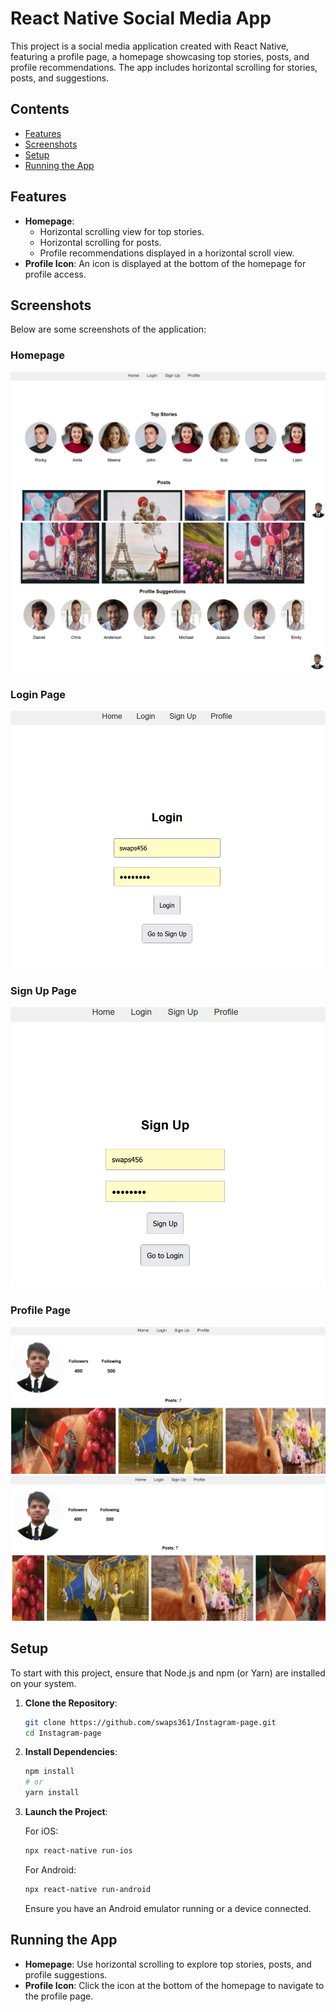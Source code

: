 # React Native Social Media App

This project is a social media application created with React Native, featuring a profile page, a homepage showcasing top stories, posts, and profile recommendations. The app includes horizontal scrolling for stories, posts, and suggestions.

## Contents

- [Features](#features)
- [Screenshots](#screenshots)
- [Setup](#setup)
- [Running the App](#running-the-app)

## Features

- **Homepage**:
  - Horizontal scrolling view for top stories.
  - Horizontal scrolling for posts.
  - Profile recommendations displayed in a horizontal scroll view.
- **Profile Icon**: An icon is displayed at the bottom of the homepage for profile access.

## Screenshots

Below are some screenshots of the application:

### Homepage

![Homepage 1](https://github.com/swaps361/Instagram-page/raw/main/screenshots/homepage1.png)
![Homepage 2](https://github.com/swaps361/Instagram-page/raw/main/screenshots/homepage2.png)

### Login Page

![Login Page](https://github.com/swaps361/Instagram-page/raw/main/screenshots/loginpage.png)

### Sign Up Page

![Sign Up Page](https://github.com/swaps361/Instagram-page/raw/main/screenshots/signup.png)

### Profile Page

![Profile Page 1](https://github.com/swaps361/Instagram-page/raw/main/screenshots/profilepage1.png)
![Profile Page 2](https://github.com/swaps361/Instagram-page/raw/main/screenshots/profilepage2.png)

## Setup

To start with this project, ensure that Node.js and npm (or Yarn) are installed on your system.

1. **Clone the Repository**:

    ```bash
    git clone https://github.com/swaps361/Instagram-page.git
    cd Instagram-page
    ```

2. **Install Dependencies**:

    ```bash
    npm install
    # or
    yarn install
    ```

3. **Launch the Project**:

    For iOS:

    ```bash
    npx react-native run-ios
    ```

    For Android:

    ```bash
    npx react-native run-android
    ```

    Ensure you have an Android emulator running or a device connected.

## Running the App

- **Homepage**: Use horizontal scrolling to explore top stories, posts, and profile suggestions.
- **Profile Icon**: Click the icon at the bottom of the homepage to navigate to the profile page.


